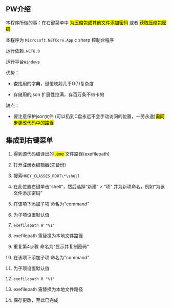 ## PW介绍

本程序所做的事：在右键菜单中 <mark>为压缩包或其他文件添加密码</mark> 或者 <mark>获取压缩包密码</mark>

本程序为 `Microsoft.NETCore.App` c sharp 控制台程序

运行依赖`.NET6.0`

运行平台`Windows`



优势：

- 查找用的字典，键值映射几乎O(1)复杂度

- 存储用的json 扩展性拉满，存百万条不带卡的

  

缺点：

- 要注意保护json文件 (可以扔到C盘永远不会手动访问的位置，一劳永逸)<mark>需同步更改代码中的路径</mark>

  

## 集成到右键菜单

1. 得到源代码编译出的<mark> .exe </mark>文件路径(exefilepath)

2. 打开注册表编辑器(先备份)

3. 搜索`HKEY_CLASSES_ROOT\*\shell`

4. 在此位置右键单击“shell”，然后选择“新建” > “项” 并为新项命名，例如“为该文件添加密码”

5. 在该项下添加子项 命名为"command"

6. 为子项设置默认值

7. ```text
   exefilepath W "%1"
   ```

8. exefilepath 需替换为本地文件路径

9. 重复第4步骤 命名为“显示并复制密码”

10. 在该项下添加子项 命名为"command"

11. 为子项设置默认值

12. ```text
    exefilepath R "%1"
    ```

13. exefilepath 需替换为本地文件路径

14. 保存更改，至此已完成

